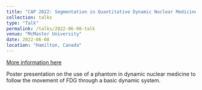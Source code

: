 ```yaml
---
title: "CAP 2022: Segmentation in Quantitative Dynamic Nuclear Medicine: The Insufficiency of AAPM’s TG-211"
collection: talks
type: "Talk"
permalink: /talks/2022-06-08-talk
venue: "McMaster University"
date: 2022-06-08
location: "Hamilton, Canada"
---
```


[More information here](http://example2.com)

Poster presentation on the use of a phantom in dynamic nuclear medicine to follow the movement of FDG through a basic dynamic system. 